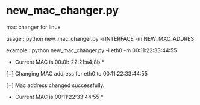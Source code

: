 # new_mac_changer.py
mac changer for linux

usage : python new_mac_changer.py -i INTERFACE -m NEW_MAC_ADDRES

example : python new_mac_changer.py -i eth0 -m 00:11:22:33:44:55

* Current MAC is 00:0b:22:21:a4:8b *

[+] Changing MAC address for eth0 to 00:11:22:33:44:55

[+] Mac address changed successfully.

* Current MAC is 00:11:22:33:44:55 *
